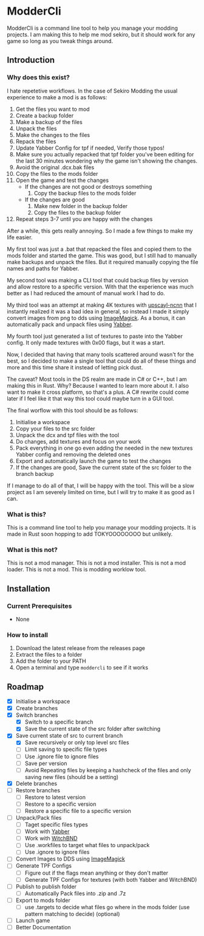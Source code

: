 # ModderCli

ModderCli is a command line tool to help you manage your modding projects. I am making this to help me mod sekiro, but it should work for any game so long as you tweak things around.

## Introduction

### Why does this exist?

I hate repetetive workflows. In the case of Sekiro Modding the usual experience to make a mod is as follows:

1. Get the files you want to mod
2. Create a backup folder
3. Make a backup of the files
4. Unpack the files
5. Make the changes to the files
6. Repack the files
7. Update Yabber Config for tpf if needed, Verify those typos!
8. Make sure you actually repacked that tpf folder you've been editing for the last 30 minutes wondering why the game isn't showing the changes.
9. Avoid the original .dcx.bak files
10. Copy the files to the mods folder
11. Open the game and test the changes
    - If the changes are not good or destroys something
        1. Copy the backup files to the mods folder
    - If the changes are good
        1. Make new folder in the backup folder
        2. Copy the files to the backup folder 
12. Repeat steps 3-7 until you are happy with the changes

After a while, this gets really annoying. So I made a few things to make my life easier.

My first tool was just a .bat that repacked the files and copied them to the mods folder and started the game. This was good, but I still had to manually make backups and unpack the files. But it required manually copying the file names and paths for Yabber.

My second tool was making a CLI tool that could backup files by version and allow restore to a specific version. With that the experience was much better as I had reduced the amount of manual work I had to do.

My third tool was an attempt at making 4K textures with [upscayl-ncnn](https://github.com/upscayl/upscayl-ncnn) that I instantly realized it was a bad idea in general, so instead I made it simply convert images from png to dds using [ImageMagick](https://github.com/ImageMagick/ImageMagick). As a bonus, it can automatically pack and unpack files using [Yabber](https://github.com/JKAnderson/Yabber).

My fourth tool just generated a list of textures to paste into the Yabber config. It only made textures with 0x00 flags, but it was a start.

Now, I decided that having that many tools scattered around wasn't for the best, so I decided to make a single tool that could do all of these things and more and this time share it instead of letting pick dust.

The caveat? Most tools in the DS realm are made in C# or C++, but I am making this in Rust. Why? Because I wanted to learn more about it. I also want to make it cross platform, so that's a plus. A C# rewrite could come later if I feel like it that way this tool could maybe turn in a GUI tool.

The final worflow with this tool should be as follows:

1. Initialise a workspace
2. Copy your files to the src folder
3. Unpack the dcx and tpf files with the tool  
4. Do changes, add textures and focus on your work
5. Pack everything in one go even adding the needed in the new textures Yabber config and removing the deleted ones
6. Export and automatically launch the game to test the changes
7. If the changes are good, Save the current state of the src folder to the branch backup

If I manage to do all of that, I will be happy with the tool.
This will be a slow project as I am severely limited on time, but I will try to make it as good as I can.

### What is this?

This is a command line tool to help you manage your modding projects. It is made in Rust soon hopping to add TOKYOOOOOOOO but unlikely.

### What is this not?

This is not a mod manager. This is not a mod installer. This is not a mod loader. This is not a mod. This is modding worklow tool.

## Installation

### Current Prerequisites
- None

### How to install

1. Download the latest release from the releases page
2. Extract the files to a folder
3. Add the folder to your PATH
4. Open a terminal and type `moddercli` to see if it works


## Roadmap

- [x] Initialise a workspace
- [x] Create branches
- [X] Switch branches
  - [X] Switch to a specific branch
  - [X] Save the current state of the src folder after switching
- [x] Save current state of src to current branch
  - [X] Save recursively or only top level src files
  - [ ] Limit saving to specific file types
  - [ ] Use .ignore file to ignore files
  - [ ] Save per version
  - [ ] Avoid Repeating files by keeping a hashcheck of the files and only saving new files (should be a setting)
- [X] Delete branches
- [ ] Restore branches
  - [ ] Restore to latest version 
  - [ ] Restore to a specific version
  - [ ] Restore a specific file to a specific version
- [ ] Unpack/Pack files
  - [ ] Taget specific files types 
  - [ ] Work with [Yabber](https://github.com/JKAnderson/Yabber)
  - [ ] Work with [WitchBND](https://github.com/ividyon/WitchyBND)
  - [ ] Use .workfiles to target what files to unpack/pack
  - [ ] Use .ignore to ignore files
- [ ] Convert Images to DDS using [ImageMagick](https://github.com/ImageMagick/ImageMagick)
- [ ] Generate TPF Configs
  - [ ] Figure out if the flags mean anything or they don't matter 
  - [ ] Generate TPF Configs for textures (with both Yabber and WitchBND)
- [ ] Publish to publish folder
    - [ ] Automatically Pack files into .zip and .7z
- [ ] Export to mods folder
    - [ ] use .targets to decide what files go where in the mods folder (use pattern matching to decide) (optional)
- [ ] Launch game
- [ ] Better Documentation